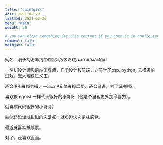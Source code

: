 ```yaml
---
title: "saintgirl"
date: 2021-02-20
lastmod: 2021-02-20
menu: "main"
weight: 50

# you can close something for this content if you open it in config.toml.
comment: false
mathjax: false
---
```


网名：漫长的海岸线/织雪纱奈/水玲珑/carrie/siantgirl

一名UI设计师和前端工程师，自学设计和前端，之前学了php, python, 去横店拍过戏，去大理做过义工。

还会 PR 影视剪辑，一点点 AE 做影视后期，还会日语，考了证书N2。

喜欢像 egoist 一样代码很好的小哥哥（他是个自私鬼外加冷暴力）。

就喜欢代码很好的小哥哥。

貌似还没谈过甜甜的恋爱呢，就知道失恋是啥感觉。

最近就喜欢搞股票。

对了，还喜欢画画。

